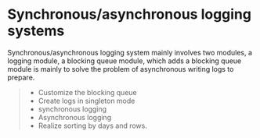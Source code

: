 Synchronous/asynchronous logging systems
===============
Synchronous/asynchronous logging system mainly involves two modules, a logging module, a blocking queue module, which adds a blocking queue module is mainly to solve the problem of asynchronous writing logs to prepare.
> * Customize the blocking queue
> * Create logs in singleton mode
> * synchronous logging
> * Asynchronous logging
> * Realize sorting by days and rows.